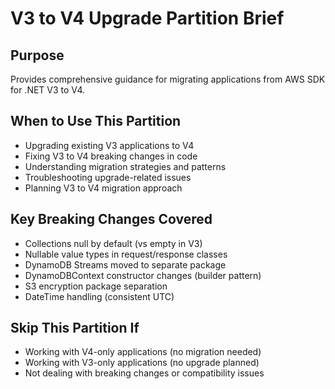 # V3 to V4 Upgrade Partition Brief

## Purpose
Provides comprehensive guidance for migrating applications from AWS SDK for .NET V3 to V4.

## When to Use This Partition
- Upgrading existing V3 applications to V4
- Fixing V3 to V4 breaking changes in code
- Understanding migration strategies and patterns
- Troubleshooting upgrade-related issues
- Planning V3 to V4 migration approach

## Key Breaking Changes Covered
- Collections null by default (vs empty in V3)
- Nullable value types in request/response classes
- DynamoDB Streams moved to separate package
- DynamoDBContext constructor changes (builder pattern)
- S3 encryption package separation
- DateTime handling (consistent UTC)

## Skip This Partition If
- Working with V4-only applications (no migration needed)
- Working with V3-only applications (no upgrade planned)
- Not dealing with breaking changes or compatibility issues